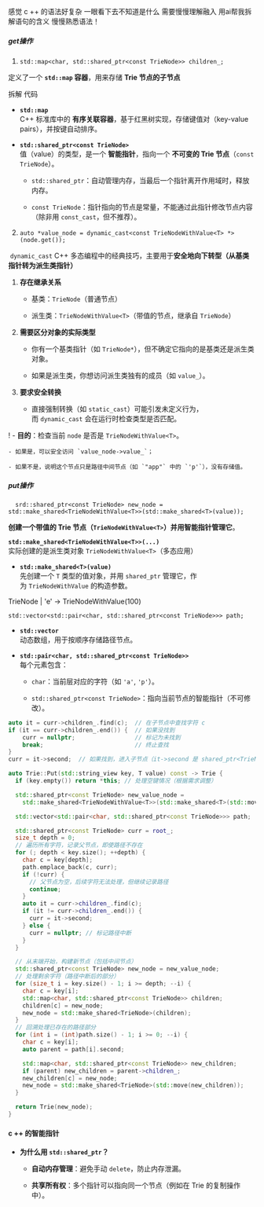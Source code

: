 
感觉 c ++ 的语法好复杂 一眼看下去不知道是什么 需要慢慢理解融入  用ai帮我拆解语句的含义 慢慢熟悉语法！

##### get操作

1. `std::map<char, std::shared_ptr<const TrieNode>> children_;`

定义了一个 **`std::map` 容器**，用来存储 **Trie 节点的子节点**

拆解 代码

- **`std::map`**  
    C++ 标准库中的 **有序关联容器**，基于红黑树实现，存储键值对（key-value pairs），并按键自动排序。

- **`std::shared_ptr<const TrieNode>`**  
    值（value）的类型，是一个 **智能指针**，指向一个 **不可变的 Trie 节点**（`const TrieNode`）。
    
    - `std::shared_ptr`：自动管理内存，当最后一个指针离开作用域时，释放内存。
        
    - `const TrieNode`：指针指向的节点是常量，不能通过此指针修改节点内容（除非用 `const_cast`，但不推荐）。

2. `auto *value_node = dynamic_cast<const TrieNodeWithValue<T> *>(node.get());`

 `dynamic_cast`  C++ 多态编程中的经典技巧，主要用于**安全地向下转型（从基类指针转为派生类指针）**

1. **存在继承关系**
    
    - 基类：`TrieNode`（普通节点）
        
    - 派生类：`TrieNodeWithValue<T>`（带值的节点，继承自 `TrieNode`）

2. **需要区分对象的实际类型**
    
    - 你有一个基类指针（如 `TrieNode*`），但不确定它指向的是基类还是派生类对象。
        
    - 如果是派生类，你想访问派生类独有的成员（如 `value_`）。

3. **要求安全转换**
    
    - 直接强制转换（如 `static_cast`）可能引发未定义行为，而 `dynamic_cast` 会在运行时检查类型是否匹配。

!  - **目的**：检查当前 `node` 是否是 `TrieNodeWithValue<T>`。
    
    - 如果是，可以安全访问 `value_node->value_`；
        
    - 如果不是，说明这个节点只是路径中间节点（如 `"app"` 中的 `'p'`），没有存储值。



##### put操作
`  srd::shared_ptr<const TrieNode> new_node = std::make_shared<TrieNodeWithValue<T>>(std::make_shared<T>(value));` 

**创建一个带值的 Trie 节点（`TrieNodeWithValue<T>`）并用智能指针管理它**。

**`std::make_shared<TrieNodeWithValue<T>>(...)`**  
实际创建的是派生类对象 `TrieNodeWithValue<T>`（多态应用）

- **`std::make_shared<T>(value)`**  
    先创建一个 `T` 类型的值对象，并用 `shared_ptr` 管理它，作为 `TrieNodeWithValue` 的构造参数。


TrieNode
  |
  'e' -> TrieNodeWithValue(100)


`std::vector<std::pair<char, std::shared_ptr<const TrieNode>>> path;`

- **`std::vector`**  
    动态数组，用于按顺序存储路径节点。 
- **`std::pair<char, std::shared_ptr<const TrieNode>>`**  
    每个元素包含：
    
    - `char`：当前层对应的字符（如 `'a'`, `'p'`）。
        
    - `std::shared_ptr<const TrieNode>`：指向当前节点的智能指针（不可修改）。


```c
auto it = curr->children_.find(c);  // 在子节点中查找字符 c
if (it == curr->children_.end()) {  // 如果没找到
    curr = nullptr;                 // 标记为未找到
    break;                          // 终止查找
}
curr = it->second;  // 如果找到，进入子节点（it->second 是 shared_ptr<TrieNode>）
```


```c++
auto Trie::Put(std::string_view key, T value) const -> Trie {
  if (key.empty()) return *this; // 处理空键情况（根据需求调整）

  std::shared_ptr<const TrieNode> new_value_node = 
    std::make_shared<TrieNodeWithValue<T>>(std::make_shared<T>(std::move(value)));

  std::vector<std::pair<char, std::shared_ptr<const TrieNode>>> path;

  std::shared_ptr<const TrieNode> curr = root_;
  size_t depth = 0;
  // 遍历所有字符，记录父节点，即使路径不存在
  for (; depth < key.size(); ++depth) {
    char c = key[depth];
    path.emplace_back(c, curr);
    if (!curr) {
      // 父节点为空，后续字符无法处理，但继续记录路径
      continue;
    }
    auto it = curr->children_.find(c);
    if (it != curr->children_.end()) {
      curr = it->second;
    } else {
      curr = nullptr; // 标记路径中断
    }
  }

  // 从末端开始，构建新节点（包括中间节点）
  std::shared_ptr<const TrieNode> new_node = new_value_node;
  // 处理剩余字符（路径中断后的部分）
  for (size_t i = key.size() - 1; i >= depth; --i) {
    char c = key[i];
    std::map<char, std::shared_ptr<const TrieNode>> children;
    children[c] = new_node;
    new_node = std::make_shared<TrieNode>(children);
  }
  // 回溯处理已存在的路径部分
  for (int i = (int)path.size() - 1; i >= 0; --i) {
    char c = key[i];
    auto parent = path[i].second;

    std::map<char, std::shared_ptr<const TrieNode>> new_children;
    if (parent) new_children = parent->children_;
    new_children[c] = new_node;
    new_node = std::make_shared<TrieNode>(std::move(new_children));
  }

  return Trie(new_node);
}

```






#### c ++ 的智能指针


- **为什么用 `std::shared_ptr`？**
    
    - **自动内存管理**：避免手动 `delete`，防止内存泄漏。
        
    - **共享所有权**：多个指针可以指向同一个节点（例如在 Trie 的复制操作中）。

